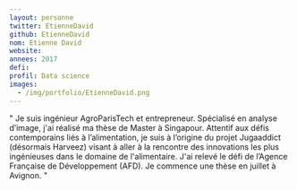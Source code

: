 ```yaml
---
layout: personne
twitter: EtienneDavid
github: EtienneDavid
nom: Etienne David
website:
annees: 2017
defi: 
profil: Data science
images:
  - /img/portfolio/EtienneDavid.png
---
```


" Je suis ingénieur AgroParisTech et entrepreneur. Spécialisé
en analyse d’image, j'ai réalisé ma thèse de Master à Singapour.
Attentif aux défis contemporains liés à l’alimentation, je suis à
l’origine du projet Jugaaddict (désormais Harveez) visant à aller à la
rencontre des innovations les plus ingénieuses dans le domaine de
l'alimentaire. J'ai relevé le défi de l’Agence Française de
Développement (AFD). Je commence une thèse en juillet à Avignon. "
